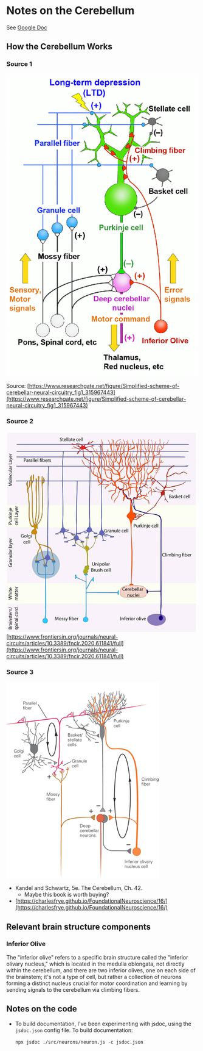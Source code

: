 # Notes on the Cerebellum

See [Google Doc](https://docs.google.com/document/d/12uU8koAb03qjG18a2PyhRT3iFcxGvbLhpFZsUj24f6A/edit?usp=sharing)

## How the Cerebellum Works


### Source 1
![Alt text](images/cerebellum.png)

Source: [https://www.researchgate.net/figure/Simplified-scheme-of-cerebellar-neural-circuitry_fig1_315967443](https://www.researchgate.net/figure/Simplified-scheme-of-cerebellar-neural-circuitry_fig1_315967443)


### Source 2
![Alt text](images/cerebellum1.jpg)
[https://www.frontiersin.org/journals/neural-circuits/articles/10.3389/fncir.2020.611841/full](https://www.frontiersin.org/journals/neural-circuits/articles/10.3389/fncir.2020.611841/full)


### Source 3
![Alt text](images/cerebellum6.png)
* Kandel and Schwartz, 5e. The Cerebellum, Ch. 42.
    * Maybe this book is worth buying?
* [https://charlesfrye.github.io/FoundationalNeuroscience/16/](https://charlesfrye.github.io/FoundationalNeuroscience/16/)


## Relevant brain structure components

### Inferior Olive
The "inferior olive" refers to a specific brain structure called the "inferior olivary nucleus," which is located in the medulla oblongata, not directly within the cerebellum, and there are two inferior olives, one on each side of the brainstem; it's not a type of cell, but rather a collection of neurons forming a distinct nucleus crucial for motor coordination and learning by sending signals to the cerebellum via climbing fibers. 


## Notes on the code
* To build documentation, I've been experimenting with jsdoc, using the `jsdoc.json` config file. To build documentation:
  ```
  npx jsdoc ./src/neurons/neuron.js -c jsdoc.json
  ```
